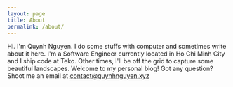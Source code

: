 ```yaml
---
layout: page
title: About
permalink: /about/
---
```


Hi. I'm Quynh Nguyen. I do some stuffs with computer and sometimes write about it here. I'm a Software Engineer currently located in Ho Chi Minh City and I ship code at Teko. Other times, I'll be off the grid to capture some beautiful landscapes. Welcome to my personal blog! Got any question? Shoot me an email at contact@quynhnguyen.xyz